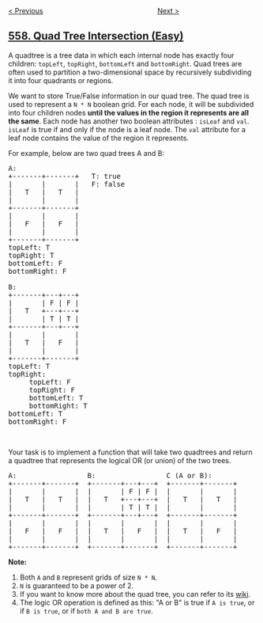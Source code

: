 <!--|This file generated by command(leetcode description); DO NOT EDIT.    |-->
<!--+----------------------------------------------------------------------+-->
<!--|@author    openset <openset.wang@gmail.com>                           |-->
<!--|@link      https://github.com/openset                                 |-->
<!--|@home      https://github.com/openset/leetcode                        |-->
<!--+----------------------------------------------------------------------+-->

[< Previous](https://github.com/openset/leetcode/tree/master/problems/reverse-words-in-a-string-iii "Reverse Words in a String III")
　　　　　　　　　　　　　　　　
[Next >](https://github.com/openset/leetcode/tree/master/problems/maximum-depth-of-n-ary-tree "Maximum Depth of N-ary Tree")

## [558. Quad Tree Intersection (Easy)](https://leetcode.com/problems/quad-tree-intersection "四叉树交集")

<p>A quadtree is a tree data in which each internal node has exactly four children: <code>topLeft</code>, <code>topRight</code>, <code>bottomLeft</code> and <code>bottomRight</code>. Quad trees are often used to partition a two-dimensional space by recursively subdividing it into four quadrants or regions.</p>

<p>We want to store True/False information in our quad tree. The quad tree is used to represent a <code>N * N</code> boolean grid. For each node, it will be subdivided into four children nodes <strong>until the values in the region it represents are all the same</strong>. Each node has another two boolean attributes : <code>isLeaf</code> and <code>val</code>. <code>isLeaf</code> is true if and only if the node is a leaf node. The <code>val</code> attribute for a leaf node contains the value of the region it represents.</p>

<p>For example, below are two quad trees A and B:</p>

<pre>
A:
+-------+-------+   T: true
|       |       |   F: false
|   T   |   T   |
|       |       |
+-------+-------+
|       |       |
|   F   |   F   |
|       |       |
+-------+-------+
topLeft: T
topRight: T
bottomLeft: F
bottomRight: F

B:               
+-------+---+---+
|       | F | F |
|   T   +---+---+
|       | T | T |
+-------+---+---+
|       |       |
|   T   |   F   |
|       |       |
+-------+-------+
topLeft: T
topRight:
     topLeft: F
     topRight: F
     bottomLeft: T
     bottomRight: T
bottomLeft: T
bottomRight: F
</pre>

<p>&nbsp;</p>

<p>Your task is to implement a function that will take two quadtrees and return a quadtree that represents the logical OR (or union) of the two trees.</p>

<pre>
A:                 B:                 C (A or B):
+-------+-------+  +-------+---+---+  +-------+-------+
|       |       |  |       | F | F |  |       |       |
|   T   |   T   |  |   T   +---+---+  |   T   |   T   |
|       |       |  |       | T | T |  |       |       |
+-------+-------+  +-------+---+---+  +-------+-------+
|       |       |  |       |       |  |       |       |
|   F   |   F   |  |   T   |   F   |  |   T   |   F   |
|       |       |  |       |       |  |       |       |
+-------+-------+  +-------+-------+  +-------+-------+
</pre>

<p><strong>Note:</strong></p>

<ol>
	<li>Both <code>A</code> and <code>B</code>&nbsp;represent grids of size <code>N * N</code>.</li>
	<li><code>N</code> is guaranteed to be a power of 2.</li>
	<li>If you want to know more about the quad tree, you can refer to its <a href="https://en.wikipedia.org/wiki/Quadtree">wiki</a>.</li>
	<li>The logic OR operation is defined as this: &quot;A or B&quot; is true if <code>A is true</code>, or if <code>B is true</code>, or if <code>both A and B are true</code>.</li>
</ol>
